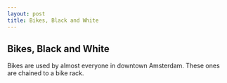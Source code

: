```yaml
---
layout: post
title: Bikes, Black and White
---
```


## Bikes, Black and White
Bikes are used by almost everyone in downtown Amsterdam. These ones are chained to a bike rack.

